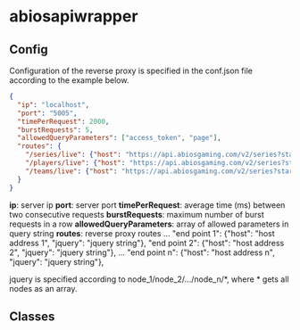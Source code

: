 # abiosapiwrapper

## Config

Configuration of the reverse proxy is specified in the conf.json file according to the example below.

```json
{
  "ip": "localhost",
  "port": "5005",
  "timePerRequest": 2000,
  "burstRequests": 5,
  "allowedQueryParameters": ["access_token", "page"],
  "routes": {
    "/series/live": {"host": "https://api.abiosgaming.com/v2/series?starts_before=now&is_over=false", "jquery": "*"},
    "/players/live": {"host": "https://api.abiosgaming.com/v2/series?starts_before=now&is_over=false", "jquery": "rosters/players/*"},
    "/teams/live": {"host": "https://api.abiosgaming.com/v2/series?starts_before=now&is_over=false", "jquery": "roster/teams/*"},
  }
}
```

__ip__: server ip
__port__: server port
__timePerRequest__: average time (ms) between two consecutive requests
__burstRequests__: maximum number of burst requests in a row
__allowedQueryParameters__: array of allowed parameters in query string
__routes__: reverse proxy routes ... 
  "end point 1": {"host": "host address 1", "jquery": "jquery string"},
  "end point 2": {"host": "host address 2", "jquery": "jquery string"},
  ...
  "end point n": {"host": "host address n", "jquery": "jquery string"},

jquery is specified according to node_1/node_2/.../node_n/\*, where \* gets all nodes as an array.

## Classes

